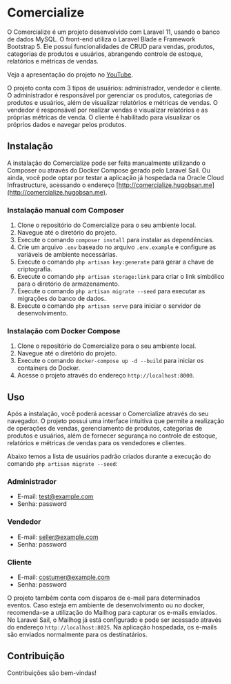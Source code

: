 # Comercialize

O Comercialize é um projeto desenvolvido com Laravel 11, usando o banco de dados MySQL. O front-end utiliza o Laravel Blade e Framework Bootstrap 5. Ele possui funcionalidades de CRUD para vendas, produtos, categorias de produtos e usuários, abrangendo controle de estoque, relatórios e métricas de vendas.

Veja a apresentação do projeto no [YouTube](https://www.youtube.com/playlist?list=PLV83gw528gLSfHjvdRwTRCxEqR4q3viOg).

O projeto conta com 3 tipos de usuários: administrador, vendedor e cliente. 
O administrador é responsável por gerenciar os produtos, categorias de produtos e usuários, além de visualizar relatórios e métricas de vendas. 
O vendedor é responsável por realizar vendas e visualizar relatórios e as próprias métricas de venda. 
O cliente é habilitado para visualizar os próprios dados e navegar pelos produtos.

## Instalação

A instalação do Comercialize pode ser feita manualmente utilizando o Composer ou através do Docker Compose gerado pelo Laravel Sail. Ou ainda, você pode optar por testar a aplicação já hospedada na Oracle Cloud Infrastructure, acessando o endereço [http://comercialize.hugobsan.me](http://comercialize.hugobsan.me).

### Instalação manual com Composer

1. Clone o repositório do Comercialize para o seu ambiente local.
2. Navegue até o diretório do projeto.
3. Execute o comando `composer install` para instalar as dependências.
4. Crie um arquivo `.env` baseado no arquivo `.env.example` e configure as variáveis de ambiente necessárias.
5. Execute o comando `php artisan key:generate` para gerar a chave de criptografia.
6. Execute o comando `php artisan storage:link` para criar o link simbólico para o diretório de armazenamento.
6. Execute o comando `php artisan migrate --seed` para executar as migrações do banco de dados.
7. Execute o comando `php artisan serve` para iniciar o servidor de desenvolvimento.

### Instalação com Docker Compose

1. Clone o repositório do Comercialize para o seu ambiente local.
2. Navegue até o diretório do projeto.
3. Execute o comando `docker-compose up -d --build` para iniciar os containers do Docker.
4. Acesse o projeto através do endereço `http://localhost:8000`.

## Uso

Após a instalação, você poderá acessar o Comercialize através do seu navegador. O projeto possui uma interface intuitiva que permite a realização de operações de vendas, gerenciamento de produtos, categorias de produtos e usuários, além de fornecer segurança no controle de estoque, relatórios e métricas de vendas para os vendedores e clientes.

Abaixo temos a lista de usuários padrão criados durante a execução do comando `php artisan migrate --seed`:

### Administrador
- E-mail: test@example.com
- Senha: password

### Vendedor
- E-mail: seller@example.com
- Senha: password

### Cliente
- E-mail: costumer@example.com
- Senha: password

O projeto também conta com disparos de e-mail para determinados eventos. Caso esteja em ambiente de desenvolvimento ou no docker, recomenda-se a utilização do Mailhog para capturar os e-mails enviados. No Laravel Sail, o Mailhog já está configurado e pode ser acessado através do endereço `http://localhost:8025`. Na aplicação hospedada, os e-mails são enviados normalmente para os destinatários.

## Contribuição

Contribuições são bem-vindas!